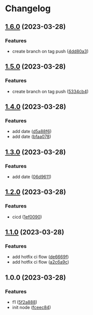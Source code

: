 # Changelog

## [1.6.0](https://github.com/eugeneVzaidun/cicd/compare/v1.5.0...v1.6.0) (2023-03-28)


### Features

* create branch on tag push ([4dd80a3](https://github.com/eugeneVzaidun/cicd/commit/4dd80a30d469155c706851eec0f73ddd6ba4bd4b))

## [1.5.0](https://github.com/eugeneVzaidun/cicd/compare/v1.4.0...v1.5.0) (2023-03-28)


### Features

* create branch on tag push ([5334cb4](https://github.com/eugeneVzaidun/cicd/commit/5334cb4803bf7f3047aacba938f389ba1da0ea38))

## [1.4.0](https://github.com/eugeneVzaidun/cicd/compare/v1.3.0...v1.4.0) (2023-03-28)


### Features

* add date ([d5a88f6](https://github.com/eugeneVzaidun/cicd/commit/d5a88f6e673ad5714b01b050650f41d3f18f7262))
* add date ([bfaa078](https://github.com/eugeneVzaidun/cicd/commit/bfaa078710cd02b7d3a276d1fd34862b9d774c03))

## [1.3.0](https://github.com/eugeneVzaidun/cicd/compare/v1.2.0...v1.3.0) (2023-03-28)


### Features

* add date ([06d9611](https://github.com/eugeneVzaidun/cicd/commit/06d9611bb959e27bcee015b882255c02c2a21871))

## [1.2.0](https://github.com/eugeneVzaidun/cicd/compare/v1.1.0...v1.2.0) (2023-03-28)


### Features

* cicd ([1ef0090](https://github.com/eugeneVzaidun/cicd/commit/1ef00904973c55a33be16940aafcd9f6f7319001))

## [1.1.0](https://github.com/eugeneVzaidun/cicd/compare/v1.0.0...v1.1.0) (2023-03-28)


### Features

* add hotfix ci flow ([de6669f](https://github.com/eugeneVzaidun/cicd/commit/de6669fca299a823b4cbdfc31941eafdbea41044))
* add hotfix ci flow ([a2c6a9c](https://github.com/eugeneVzaidun/cicd/commit/a2c6a9cbc1819878d5196892b13064c87e9ba341))

## 1.0.0 (2023-03-28)


### Features

* f1 ([5f2a888](https://github.com/eugeneVzaidun/cicd/commit/5f2a88871a549f5a220e2ffaf27d3f6b13e8d7aa))
* init node ([fceec84](https://github.com/eugeneVzaidun/cicd/commit/fceec847b826e5529c51968802568912eb158ecf))
